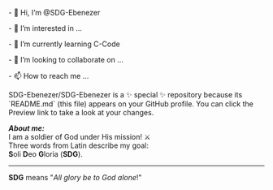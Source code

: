 <p>- 👋 Hi, I’m @SDG-Ebenezer</p>
<p>- 👀 I’m interested in ...</p>
<p>- 🌱 I’m currently learning C-Code</p>
<p>- 💞️ I’m looking to collaborate on ...</p>
<p>- 📫 How to reach me ...</p>

<p>
SDG-Ebenezer/SDG-Ebenezer is a ✨ special ✨ repository because its `README.md` (this file) appears on your GitHub profile.
You can click the Preview link to take a look at your changes.
</p>

<p style="font-size:"18px; font-family:Trebuchet, Helvetica, Arial, sans serif;"><b><i>About me:</i></b>
                                                                                <br>
  I am a soldier of God under His mission! ⚔️
    <br>
    Three words from Latin describe my goal:
    <br>
                                                                                <b>S</b>oli <b>D</b>eo <b>G</b>loria (<b>SDG</b>).
                                                                                <hr>
                                                                                <b>SDG</b> means "<i>All glory be to God alone</i>!"
  </p>

